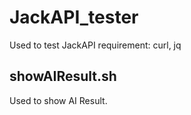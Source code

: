 # JackAPI_tester
Used to test JackAPI
requirement: curl, jq 

## showAIResult.sh
Used to show AI Result.
